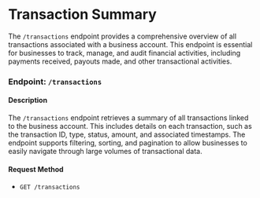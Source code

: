 # Transaction Summary

The `/transactions` endpoint provides a comprehensive overview of all transactions associated with a business account. This endpoint is essential for businesses to track, manage, and audit financial activities, including payments received, payouts made, and other transactional activities.

### Endpoint: `/transactions`

#### Description

The `/transactions` endpoint retrieves a summary of all transactions linked to the business account. This includes details on each transaction, such as the transaction ID, type, status, amount, and associated timestamps. The endpoint supports filtering, sorting, and pagination to allow businesses to easily navigate through large volumes of transactional data.

#### Request Method

* `GET /transactions`
